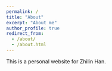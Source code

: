 ```yaml
---
permalink: /
title: "About"
excerpt: "About me"
author_profile: true
redirect_from:
  - /about/
  - /about.html
---
```


This is a personal website for Zhilin Han.
